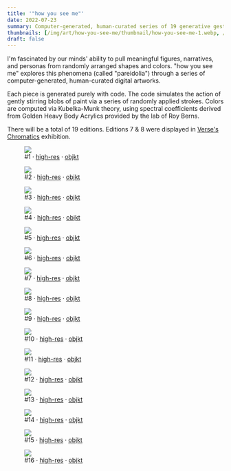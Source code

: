 ```yaml
---
title: '"how you see me"'
date: 2022-07-23
summary: Computer-generated, human-curated series of 19 generative gestural works. <i>(ongoing)</i>
thumbnails: [/img/art/how-you-see-me/thumbnail/how-you-see-me-1.webp, /img/art/how-you-see-me/thumbnail/how-you-see-me-10.webp]
draft: false
---
```


I'm fascinated by our minds' ability to pull meaningful figures, narratives,
and personas from randomly arranged shapes and colors. "how you see me"
explores this phenomena (called "pareidolia") through a series of
computer-generated, human-curated digital artworks.

Each piece is generated purely with code. The code simulates the action of
gently stirring blobs of paint via a series of randomly applied strokes. Colors
are computed via Kubelka-Munk theory, using spectral coefficients derived from
Golden Heavy Body Acrylics provided by the lab of Roy Berns.

There will be a total of 19 editions. Editions 7 & 8 were displayed in [Verse's
Chromatics](https://verse.works/exhibitions/chromatics-part-1) exhibition.

<div class="absolute padded">
<figure class="wide">
  <img src="/img/art/how-you-see-me/high-res/how-you-see-me-1.webp">
  <figcaption>#1 · <a href="/img/art/how-you-see-me/high-res/how-you-see-me-1.png">high-res</a> · <a href="https://objkt.com/asset/KT1Q6cr9sscJYtL4m9CpVscu2SpqUxe9yZoo/0">objkt</a>
  </figcaption>
</figure>

<figure class="wide">
  <img src="/img/art/how-you-see-me/high-res/how-you-see-me-2.webp">
  <figcaption>#2 · <a href="/img/art/how-you-see-me/high-res/how-you-see-me-2.png">high-res</a> · <a href="https://objkt.com/asset/KT1Q6cr9sscJYtL4m9CpVscu2SpqUxe9yZoo/1">objkt</a>
  </figcaption>
</figure>

<figure class="wide">
  <img src="/img/art/how-you-see-me/high-res/how-you-see-me-3.webp">
  <figcaption>#3 · <a href="/img/art/how-you-see-me/high-res/how-you-see-me-3.png">high-res</a> · <a href="https://objkt.com/asset/KT1Q6cr9sscJYtL4m9CpVscu2SpqUxe9yZoo/2">objkt</a>
  </figcaption>
</figure>

<figure class="wide">
  <img src="/img/art/how-you-see-me/high-res/how-you-see-me-4.webp">
  <figcaption>#4 · <a href="/img/art/how-you-see-me/high-res/how-you-see-me-4.png">high-res</a> · <a href="https://objkt.com/asset/KT1Q6cr9sscJYtL4m9CpVscu2SpqUxe9yZoo/3">objkt</a>
  </figcaption>
</figure>

<figure class="wide">
  <img src="/img/art/how-you-see-me/high-res/how-you-see-me-5.webp">
  <figcaption>#5 · <a href="/img/art/how-you-see-me/high-res/how-you-see-me-5.png">high-res</a> · <a href="https://objkt.com/asset/KT1Q6cr9sscJYtL4m9CpVscu2SpqUxe9yZoo/4">objkt</a>
  </figcaption>
</figure>

<figure class="wide">
  <img src="/img/art/how-you-see-me/high-res/how-you-see-me-6.webp">
  <figcaption>#6 · <a href="/img/art/how-you-see-me/high-res/how-you-see-me-6.png">high-res</a> · <a href="https://objkt.com/asset/KT1Q6cr9sscJYtL4m9CpVscu2SpqUxe9yZoo/5">objkt</a>
  </figcaption>
</figure>

<figure class="wide">
  <img src="/img/art/how-you-see-me/high-res/how-you-see-me-7.webp">
  <figcaption>#7 · <a href="/img/art/how-you-see-me/high-res/how-you-see-me-7.png">high-res</a> · <a href="https://objkt.com/asset/KT1Q6cr9sscJYtL4m9CpVscu2SpqUxe9yZoo/6">objkt</a>
  </figcaption>
</figure>

<figure class="wide">
  <img src="/img/art/how-you-see-me/high-res/how-you-see-me-8.webp">
  <figcaption>#8 · <a href="/img/art/how-you-see-me/high-res/how-you-see-me-8.png">high-res</a> · <a href="https://objkt.com/asset/KT1Q6cr9sscJYtL4m9CpVscu2SpqUxe9yZoo/7">objkt</a>
  </figcaption>
</figure>

<figure class="wide">
  <img src="/img/art/how-you-see-me/high-res/how-you-see-me-9.webp">
  <figcaption>#9 · <a href="/img/art/how-you-see-me/high-res/how-you-see-me-9.png">high-res</a> · <a href="https://objkt.com/asset/KT1Q6cr9sscJYtL4m9CpVscu2SpqUxe9yZoo/8">objkt</a>
  </figcaption>
</figure>

<figure class="wide">
  <img src="/img/art/how-you-see-me/high-res/how-you-see-me-10.webp">
  <figcaption>#10 · <a href="/img/art/how-you-see-me/high-res/how-you-see-me-10.png">high-res</a> · <a href="https://objkt.com/asset/KT1Q6cr9sscJYtL4m9CpVscu2SpqUxe9yZoo/9">objkt</a>
  </figcaption>
</figure>

<figure class="wide">
  <img src="/img/art/how-you-see-me/high-res/how-you-see-me-11.webp">
  <figcaption>#11 · <a href="/img/art/how-you-see-me/high-res/how-you-see-me-11.png">high-res</a> · <a href="https://objkt.com/asset/KT1Q6cr9sscJYtL4m9CpVscu2SpqUxe9yZoo/10">objkt</a>
  </figcaption>
</figure>

<figure class="wide">
  <img src="/img/art/how-you-see-me/high-res/how-you-see-me-12.webp">
  <figcaption>#12 · <a href="/img/art/how-you-see-me/high-res/how-you-see-me-12.png">high-res</a> · <a href="https://objkt.com/asset/KT1Q6cr9sscJYtL4m9CpVscu2SpqUxe9yZoo/11">objkt</a>
  </figcaption>
</figure>

<figure class="wide">
  <img src="/img/art/how-you-see-me/high-res/how-you-see-me-13.webp">
  <figcaption>#13 · <a href="/img/art/how-you-see-me/high-res/how-you-see-me-13.png">high-res</a> · <a href="https://objkt.com/asset/KT1Q6cr9sscJYtL4m9CpVscu2SpqUxe9yZoo/12">objkt</a>
  </figcaption>
</figure>

<figure class="wide">
  <img src="/img/art/how-you-see-me/high-res/how-you-see-me-14.webp">
  <figcaption>#14 · <a href="/img/art/how-you-see-me/high-res/how-you-see-me-14.png">high-res</a> · <a href="https://objkt.com/asset/KT1Q6cr9sscJYtL4m9CpVscu2SpqUxe9yZoo/13">objkt</a>
  </figcaption>
</figure>

<figure class="wide">
  <img src="/img/art/how-you-see-me/high-res/how-you-see-me-15.webp">
  <figcaption>#15 · <a href="/img/art/how-you-see-me/high-res/how-you-see-me-15.png">high-res</a> · <a href="https://objkt.com/asset/KT1Q6cr9sscJYtL4m9CpVscu2SpqUxe9yZoo/14">objkt</a>
  </figcaption>
</figure>

<figure class="wide">
  <img src="/img/art/how-you-see-me/high-res/how-you-see-me-16.webp">
  <figcaption>#16 · <a href="/img/art/how-you-see-me/high-res/how-you-see-me-16.png">high-res</a> · <a href="https://objkt.com/asset/KT1Q6cr9sscJYtL4m9CpVscu2SpqUxe9yZoo/15">objkt</a>
  </figcaption>
</figure>
</div>
